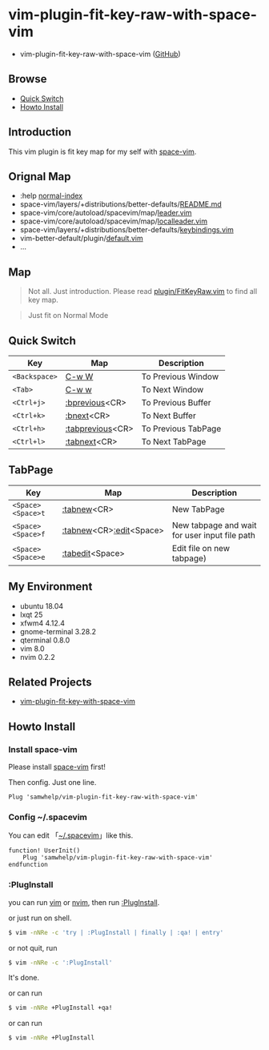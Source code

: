 
# vim-plugin-fit-key-raw-with-space-vim

* vim-plugin-fit-key-raw-with-space-vim ([GitHub](https://github.com/samwhelp/vim-plugin-fit-key-raw-with-space-vim))


## Browse

* [Quick Switch](#quick-switch)
* [Howto Install](#howto-install)


## Introduction

This vim plugin is fit key map for my self with [space-vim](https://github.com/liuchengxu/space-vim).


## Orignal Map

* :help [normal-index](https://vimhelp.org/index.txt.html#normal-index)
* space-vim/layers/+distributions/better-defaults/[README.md](https://github.com/liuchengxu/space-vim/blob/master/layers/%2Bdistributions/better-defaults/README.md)
* space-vim/core/autoload/spacevim/map/[leader.vim](https://github.com/liuchengxu/space-vim/blob/master/core/autoload/spacevim/map/leader.vim)
*  space-vim/core/autoload/spacevim/map/[localleader.vim](https://github.com/liuchengxu/space-vim/blob/master/core/autoload/spacevim/map/localleader.vim)
* space-vim/layers/+distributions/better-defaults/[keybindings.vim](https://github.com/liuchengxu/space-vim/blob/master/layers/%2Bdistributions/better-defaults/keybindings.vim)
* vim-better-default/plugin/[default.vim](https://github.com/liuchengxu/vim-better-default/blob/master/plugin/default.vim)
* ...

## Map

> Not all. Just introduction. Please read [plugin/FitKeyRaw.vim](plugin/FitKeyRaw.vim) to find all key map.

> Just fit on Normal Mode

## Quick Switch

| Key | Map | Description |
| --- | --- | --- |
| `<Backspace>` | [C-w W](https://vimhelp.org/windows.txt.html#CTRL-W_W) | To Previous Window |
| `<Tab>` | [C-w w](https://vimhelp.org/windows.txt.html#CTRL-W_w) | To Next Window |
| `<Ctrl+j>` | [:bprevious](https://vimhelp.org/windows.txt.html#:bprevious)&lt;CR&gt; |  To Previous Buffer |
| `<Ctrl+k>` | [:bnext](https://vimhelp.org/windows.txt.html#:bnext)&lt;CR&gt; | To Next Buffer |
| `<Ctrl+h>` | [:tabprevious](https://vimhelp.org/tabpage.txt.html#:tabprevious)&lt;CR&gt; | To Previous TabPage |
| `<Ctrl+l>` | [:tabnext](https://vimhelp.org/tabpage.txt.html#:tabnext)&lt;CR&gt; | To Next TabPage |


## TabPage

| Key | Map | Description |
| --- | --- | --- |
| `<Space><Space>t` | [:tabnew](https://vimhelp.org/tabpage.txt.html#:tabnew)&lt;CR&gt; | New TabPage |
| `<Space><Space>f` | [:tabnew](https://vimhelp.org/tabpage.txt.html#:tabnew)&lt;CR&gt;[:edit](https://vimhelp.org/editing.txt.html#:edit)&lt;Space&gt; | New tabpage and wait for user input file path |
| `<Space><Space>e` | [:tabedit](https://vimhelp.org/tabpage.txt.html#:tabedit)&lt;Space&gt; | Edit file on new tabpage) |


## My Environment

* ubuntu 18.04
* lxqt 25
* xfwm4 4.12.4
* gnome-terminal 3.28.2
* qterminal 0.8.0
* vim 8.0
* nvim 0.2.2


## Related Projects

* [vim-plugin-fit-key-with-space-vim](https://github.com/samwhelp/vim-plugin-fit-key-with-space-vim)


## Howto Install

### Install space-vim

Please install [space-vim](https://github.com/liuchengxu/space-vim) first!

Then config. Just one line.

``` vim
Plug 'samwhelp/vim-plugin-fit-key-raw-with-space-vim'
```

### Config ~/.spacevim

You can edit 「[~/.spacevim](https://github.com/liuchengxu/space-vim/blob/master/init.spacevim#L30)」like this.

``` vim
function! UserInit()
	Plug 'samwhelp/vim-plugin-fit-key-raw-with-space-vim'
endfunction
```

### :PlugInstall

you can run [vim](http://manpages.ubuntu.com/manpages/bionic/en/man1/vim.1.html) or [nvim](http://manpages.ubuntu.com/manpages/bionic/en/man1/nvim.1.html), then run [:PlugInstall](https://github.com/junegunn/vim-plug#commands).

or just run on shell.

``` sh
$ vim -nNRe -c 'try | :PlugInstall | finally | :qa! | entry'
```

or not quit, run

``` sh
$ vim -nNRe -c ':PlugInstall'
```

It's done.


or can run

``` sh
$ vim -nNRe +PlugInstall +qa!
```

or can run

``` sh
$ vim -nNRe +PlugInstall
```
